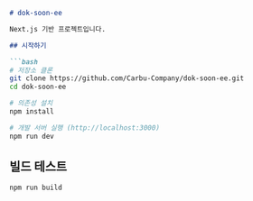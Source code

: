 ````markdown
# dok-soon-ee

Next.js 기반 프로젝트입니다.

## 시작하기

```bash
# 저장소 클론
git clone https://github.com/Carbu-Company/dok-soon-ee.git
cd dok-soon-ee

# 의존성 설치
npm install

# 개발 서버 실행 (http://localhost:3000)
npm run dev
````

## 빌드 테스트

```bash
npm run build
```